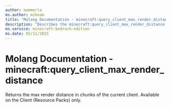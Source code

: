 ```yaml
---
author: mammerla
ms.author: mikeam
title: "Molang Documentation - minecraft:query_client_max_render_distance"
description: "Describes the minecraft:query_client_max_render_distance molang"
ms.service: minecraft-bedrock-edition
ms.date: 02/11/2025 
---
```


# Molang Documentation - minecraft:query_client_max_render_distance

Returns the max render distance in chunks of the current client. Available on the Client (Resource Packs) only.
